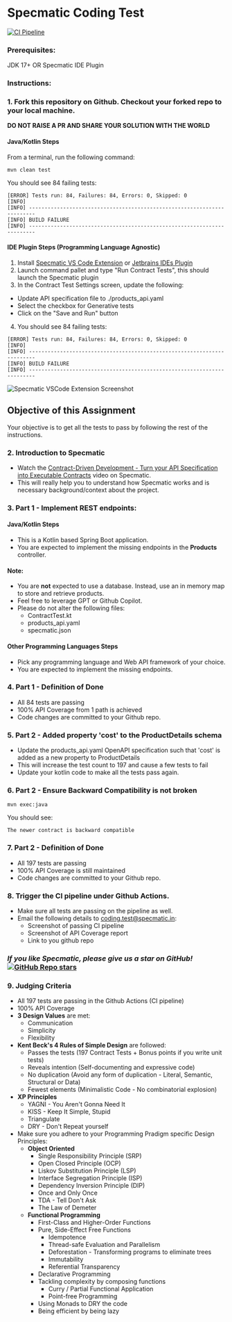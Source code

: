# Specmatic Coding Test
[![CI Pipeline](https://github.com/v1bh0r/specmatic-coding-test/actions/workflows/maven.yml/badge.svg)](https://github.com/v1bh0r/specmatic-coding-test/actions/workflows/maven.yml)
### Prerequisites:
JDK 17+ OR Specmatic IDE Plugin

### Instructions:

### 1. Fork this repository on Github. Checkout your forked repo to your local machine.  

**DO NOT RAISE A PR AND SHARE YOUR SOLUTION WITH THE WORLD**

#### Java/Kotlin Steps

From a terminal, run the following command:
```shell
mvn clean test
```
You should see 84 failing tests:
```
[ERROR] Tests run: 84, Failures: 84, Errors: 0, Skipped: 0
[INFO] 
[INFO] ------------------------------------------------------------------------
[INFO] BUILD FAILURE
[INFO] ------------------------------------------------------------------------
```

#### IDE Plugin Steps (Programming Language Agnostic)
1. Install [Specmatic VS Code Extension](https://marketplace.visualstudio.com/items?itemName=Specmatic.specmatic-vscode-extension) or [Jetbrains IDEs Plugin](https://plugins.jetbrains.com/plugin/24548-specmatic)
2. Launch command pallet and type "Run Contract Tests", this should launch the Specmatic plugin
3. In the Contract Test Settings screen, update the following:
  * Update API specification file to ./products_api.yaml
  * Select the checkbox for Generative tests
  * Click on the "Save and Run" button
4. You should see 84 failing tests:

```
[ERROR] Tests run: 84, Failures: 84, Errors: 0, Skipped: 0
[INFO] 
[INFO] ------------------------------------------------------------------------
[INFO] BUILD FAILURE
[INFO] ------------------------------------------------------------------------
```
![Specmatic VSCode Extension Screenshot](assets/specmatic-coding-test-vs-code-plugin.png)

## Objective of this Assignment
Your objective is to get all the tests to pass by following the rest of the instructions.

### 2. Introduction to Specmatic
- Watch the [Contract-Driven Development - Turn your API Specification into Executable Contracts](https://www.youtube.com/watch?v=7OvTanLjm20&list=PL9Z-JgiTsOYT66JOxf9c63AzhsK3Jay8P) video on Specmatic. 
- This will really help you to understand how Specmatic works and is necessary background/context about the project. 

### 3. Part 1 - Implement REST endpoints:

#### Java/Kotlin Steps
- This is a Kotlin based Spring Boot application.  
- You are expected to implement the missing endpoints in the **Products** controller.

#### Note:
- You are **not** expected to use a database. Instead, use an in memory map to store and retrieve products.
- Feel free to leverage GPT or Github Copilot.
- Please do not alter the following files:
  - ContractTest.kt
  - products_api.yaml
  - specmatic.json

#### Other Programming Languages Steps
- Pick any programming language and Web API framework of your choice.
- You are expected to implement the missing endpoints.

### 4. Part 1 - Definition of Done
- All 84 tests are passing
- 100% API Coverage from 1 path is achieved
- Code changes are committed to your Github repo.

### 5. Part 2 - Added property 'cost' to the ProductDetails schema
- Update the products_api.yaml OpenAPI specification such that 'cost' is added as a new property to ProductDetails
- This will increase the test count to 197 and cause a few tests to fail
- Update your kotlin code to make all the tests pass again.

### 6. Part 2 - Ensure Backward Compatibility is not broken
```shell
mvn exec:java
```
You should see:
```
The newer contract is backward compatible
```

### 7. Part 2 - Definition of Done
- All 197 tests are passing
- 100% API Coverage is still maintained
- Code changes are committed to your Github repo.

### 8. Trigger the CI pipeline under Github Actions. 
- Make sure all tests are passing on the pipeline as well.
- Email the following details to coding.test@specmatic.in:
  - Screenshot of passing CI pipeline
  - Screenshot of API Coverage report
  - Link to you github repo

### _If you like Specmatic, please give us a star on GitHub!_ [![GitHub Repo stars](https://img.shields.io/github/stars/znsio/specmatic?logo=GitHub)](https://github.com/znsio/specmatic/stargazers)

### 9. Judging Criteria
- All 197 tests are passing in the Github Actions (CI pipeline)
- 100% API Coverage
- **3 Design Values** are met:
  - Communication
  - Simplicity
  - Flexibility
- **Kent Beck's 4 Rules of Simple Design** are followed:
  - Passes the tests (197 Contract Tests + Bonus points if you write unit tests)
  - Reveals intention (Self-documenting and expressive code)
  - No duplication (Avoid any form of duplication - Literal, Semantic, Structural or Data)
  - Fewest elements (Minimalistic Code - No combinatorial explosion)
- **XP Principles**
  - YAGNI - You Aren't Gonna Need It
  - KISS - Keep It Simple, Stupid
  - Triangulate
  - DRY - Don't Repeat yourself
- Make sure you adhere to your Programming Pradigm specific Design Principles:
  - **Object Oriented**
    - Single Responsibility Principle (SRP) 
    - Open Closed Principle (OCP)
    - Liskov Substitution Principle (LSP)
    - Interface Segregation Principle (ISP)
    - Dependency Inversion Principle (DIP)
    - Once and Only Once
    - TDA - Tell Don't Ask
    - The Law of Demeter
  - **Functional Programming**
    - First-Class and Higher-Order Functions
    - Pure, Side-Effect Free Functions
      - Idempotence
      - Thread-safe Evaluation and Parallelism
      - Deforestation - Transforming programs to eliminate trees
      - Immutability
      - Referential Transparency
    - Declarative Programming
    - Tackling complexity by composing functions
      - Curry / Partial Functional Application
      - Point-free Programming
    - Using Monads to DRY the code
    - Being efficient by being lazy
